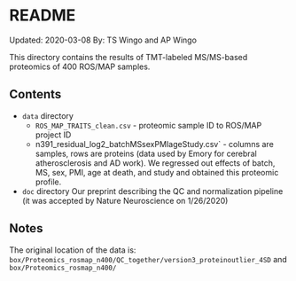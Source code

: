 # README

Updated: 2020-03-08
By: TS Wingo and AP Wingo

This directory contains the results of TMT-labeled MS/MS-based proteomics of
400 ROS/MAP samples. 

## Contents

* `data` directory
    * `ROS_MAP_TRAITS_clean.csv` - proteomic sample ID to ROS/MAP project ID
    * n391_residual_log2_batchMSsexPMIageStudy.csv` - columns are samples, rows are proteins (data used by Emory for cerebral atherosclerosis and AD work). We regressed out effects of batch, MS, sex, PMI, age at death, and study and obtained this proteomic profile.
* `doc` directory
    Our preprint describing the QC and normalization pipeline (it was accepted by Nature Neuroscience on 1/26/2020)

## Notes

The original location of the data is: `box/Proteomics_rosmap_n400/QC_together/version3_proteinoutlier_4SD` and `box/Proteomics_rosmap_n400/`
